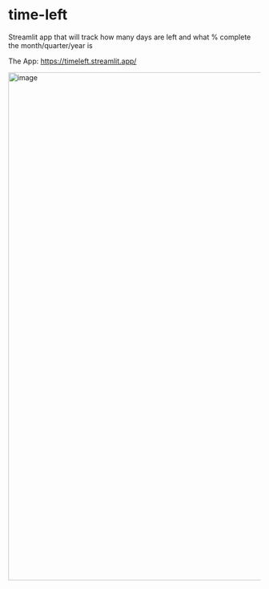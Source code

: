 # time-left
Streamlit app that will track how many days are left and what % complete the month/quarter/year is

The App: https://timeleft.streamlit.app/

<img width="1013" alt="image" src="https://github.com/user-attachments/assets/d89fc194-02d5-4eca-b963-4a2d8f5bee6f">
